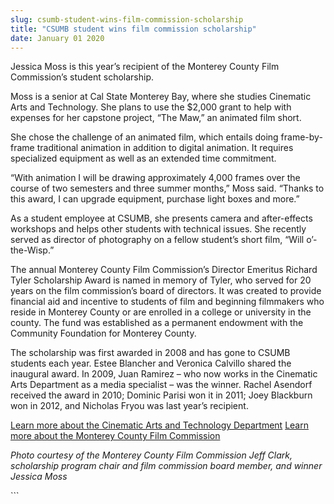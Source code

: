 ```yaml
---
slug: csumb-student-wins-film-commission-scholarship
title: "CSUMB student wins film commission scholarship"
date: January 01 2020
---
```


 
<p>
  Jessica Moss is this year’s recipient of the Monterey County Film Commission’s
  student scholarship.
</p>
<p>
  Moss is a senior at Cal State Monterey Bay, where she studies Cinematic Arts
  and Technology. She plans to use the $2,000 grant to help with expenses for
  her capstone project, “The Maw,” an animated film short.
</p>
<p>
  She chose the challenge of an animated film, which entails doing
  frame-by-frame traditional animation in addition to digital animation. It
  requires specialized equipment as well as an extended time commitment.
</p>
<p>
  “With animation I will be drawing approximately 4,000 frames over the course
  of two semesters and three summer months,” Moss said. “Thanks to this award, I
  can upgrade equipment, purchase light boxes and more.”
</p>
<p>
  As a student employee at CSUMB, she presents camera and after-effects
  workshops and helps other students with technical issues. She recently served
  as director of photography on a fellow student’s short film, “Will
  o’-the-Wisp.”
</p>
<p>
  The annual Monterey County Film Commission’s Director Emeritus Richard Tyler
  Scholarship Award is named in memory of Tyler, who served for 20 years on the
  film commission’s board of directors. It was created to provide financial aid
  and incentive to students of film and beginning filmmakers who reside in
  Monterey County or are enrolled in a college or university in the county. The
  fund was established as a permanent endowment with the Community Foundation
  for Monterey County.
</p>
<p>
  The scholarship was first awarded in 2008 and has gone to CSUMB students each
  year. Estee Blancher and Veronica Calvillo shared the inaugural award. In
  2009, Juan Ramirez – who now works in the Cinematic Arts Department as a media
  specialist – was the winner. Rachel Asendorf received the award in 2010;
  Dominic Parisi won it in 2011; Joey Blackburn won in 2012, and Nicholas Fryou
  was last year’s recipient.
</p>
<p>
  <a href="https://csumb.edu/tat"
    >Learn more about the Cinematic Arts and Technology Department</a
  >
  <a href="https://www.FilmMonterey.org"
    >Learn more about the Monterey County Film Commission</a
  >
</p>
<p>
  <em
    >Photo courtesy of the Monterey County Film Commission Jeff Clark,
    scholarship program chair and film commission board member, and winner
    Jessica Moss</em
  >
</p>
```
